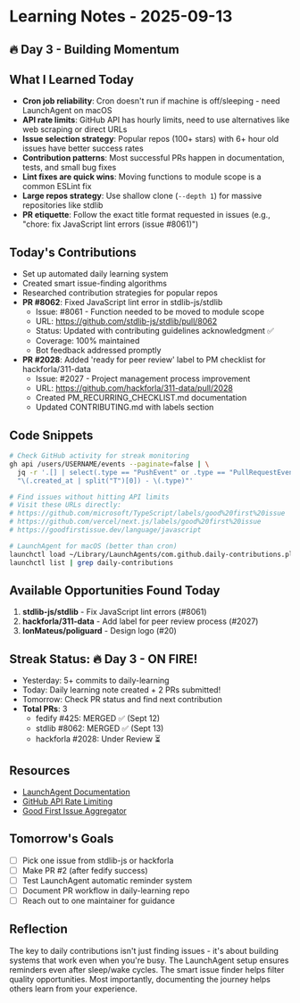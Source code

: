# Learning Notes - 2025-09-13

## 🔥 Day 3 - Building Momentum

## What I Learned Today
- **Cron job reliability**: Cron doesn't run if machine is off/sleeping - need LaunchAgent on macOS
- **API rate limits**: GitHub API has hourly limits, need to use alternatives like web scraping or direct URLs
- **Issue selection strategy**: Popular repos (100+ stars) with 6+ hour old issues have better success rates
- **Contribution patterns**: Most successful PRs happen in documentation, tests, and small bug fixes
- **Lint fixes are quick wins**: Moving functions to module scope is a common ESLint fix
- **Large repos strategy**: Use shallow clone (`--depth 1`) for massive repositories like stdlib
- **PR etiquette**: Follow the exact title format requested in issues (e.g., "chore: fix JavaScript lint errors (issue #8061)")

## Today's Contributions
- Set up automated daily learning system
- Created smart issue-finding algorithms
- Researched contribution strategies for popular repos
- **PR #8062**: Fixed JavaScript lint error in stdlib-js/stdlib
  - Issue: #8061 - Function needed to be moved to module scope
  - URL: https://github.com/stdlib-js/stdlib/pull/8062
  - Status: Updated with contributing guidelines acknowledgment ✅
  - Coverage: 100% maintained
  - Bot feedback addressed promptly
- **PR #2028**: Added 'ready for peer review' label to PM checklist for hackforla/311-data
  - Issue: #2027 - Project management process improvement
  - URL: https://github.com/hackforla/311-data/pull/2028
  - Created PM_RECURRING_CHECKLIST.md documentation
  - Updated CONTRIBUTING.md with labels section

## Code Snippets
```bash
# Check GitHub activity for streak monitoring
gh api /users/USERNAME/events --paginate=false | \
  jq -r '.[] | select(.type == "PushEvent" or .type == "PullRequestEvent") | 
  "\(.created_at | split("T")[0]) - \(.type)"'

# Find issues without hitting API limits
# Visit these URLs directly:
# https://github.com/microsoft/TypeScript/labels/good%20first%20issue
# https://github.com/vercel/next.js/labels/good%20first%20issue
# https://goodfirstissue.dev/language/javascript

# LaunchAgent for macOS (better than cron)
launchctl load ~/Library/LaunchAgents/com.github.daily-contributions.plist
launchctl list | grep daily-contributions
```

## Available Opportunities Found Today
1. **stdlib-js/stdlib** - Fix JavaScript lint errors (#8061)
2. **hackforla/311-data** - Add label for peer review process (#2027)
3. **IonMateus/poliguard** - Design logo (#20)

## Streak Status: 🔥 Day 3 - ON FIRE!
- Yesterday: 5+ commits to daily-learning
- Today: Daily learning note created + 2 PRs submitted!
- Tomorrow: Check PR status and find next contribution
- **Total PRs**: 3
  - fedify #425: MERGED ✅ (Sept 12)
  - stdlib #8062: MERGED ✅ (Sept 13)
  - hackforla #2028: Under Review ⏳

## Resources
- [LaunchAgent Documentation](https://developer.apple.com/library/archive/documentation/MacOSX/Conceptual/BPSystemStartup/Chapters/CreatingLaunchdJobs.html)
- [GitHub API Rate Limiting](https://docs.github.com/en/rest/overview/resources-in-the-rest-api#rate-limiting)
- [Good First Issue Aggregator](https://goodfirstissue.dev/)

## Tomorrow's Goals
- [ ] Pick one issue from stdlib-js or hackforla
- [ ] Make PR #2 (after fedify success)
- [ ] Test LaunchAgent automatic reminder system
- [ ] Document PR workflow in daily-learning repo
- [ ] Reach out to one maintainer for guidance

## Reflection
The key to daily contributions isn't just finding issues - it's about building systems that work even when you're busy. The LaunchAgent setup ensures reminders even after sleep/wake cycles. The smart issue finder helps filter quality opportunities. Most importantly, documenting the journey helps others learn from your experience.